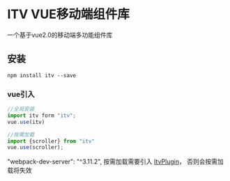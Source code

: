 # ITV  VUE移动端组件库

 一个基于vue2.0的移动端多功能组件库

## 安装

```
npm install itv --save
```

### vue引入

```js
//全局安装
import itv form "itv";
vue.use(itv)

//按需加载 
import {scroller} from "itv"
vue.use(scroller);

```
 "webpack-dev-server": "^3.11.2",
按需加载需要引入 [ItvPlugin](https://www.npmjs.com/package/itv-loader)， 否则会按需加载将失效



